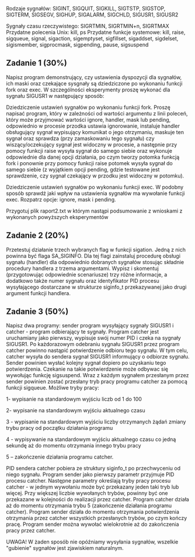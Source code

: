 Rodzaje sygnałów: SIGINT, SIGQUIT, SIGKILL, SIGTSTP, SIGSTOP, SIGTERM, SIGSEGV, SIGHUP, SIGALARM, SIGCHLD, SIGUSR1, SIGUSR2

Sygnały czasu rzeczywistego: SIGRTMIN, SIGRTMIN+n, SIGRTMAX
Przydatne polecenia Unix: kill, ps
Przydatne funkcje systemowe: kill, raise, sigqueue, signal, sigaction, sigemptyset, sigfillset, sigaddset, sigdelset, sigismember, sigprocmask, sigpending, pause, sigsuspend



## Zadanie 1 (30%)
Napisz program demonstrujący, czy ustawienia dyspozycji dla sygnałów, ich maski oraz czekające sysgnały są dziedziczone po wykonaniu funkcji fork oraz exec.
W szczególności eksperymenty proszę wykonać dla sygnału SIGUSR1 w następujący sposób:

Dziedziczenie ustawień sygnałów po wykonaniu funkcji fork. Proszę napisać program, który w zależności od wartości argumentu z linii poleceń, który może przyjmować wartości ignore, handler, mask lub pending, odpowiednio w procesie przodka ustawia ignorowanie, instaluje handler obsługujący sygnał wypisujący komunikat o jego otrzymaniu, maskuje ten sygnał oraz sprawdza (przy zamaskowaniu tego sygnału) czy wiszący/oczekujący sygnał jest widoczny w procesie, a następnie przy pomocy funkcji raise wysyła sygnał do samego siebie oraz wykonuje odpowiednie dla danej opcji działania, po czym tworzy potomka funkcją fork i ponownie przy pomocy funkcji raise potomek wysyła sygnał do samego siebie (z wyjątkiem opcji pending, gdzie testowane jest sprawdzenie, czy sygnał czekający w przodku jest widoczny w potomku).

Dziedziczenie ustawień sygnałów po wykonaniu funkcji exec. W podobny sposób sprawdź jaki wpływ na ustawienia sygnałów ma wywołanie funkcji exec.  Rozpatrz opcje:  ignore, mask i pending.

Przygotuj plik raport2.txt w którym nastąpi podsumowanie z wnioskami z wykonanych powyższych eksperymentów

## Zadanie 2 (20%)
Przetestuj działanie trzech wybranych flag w funkcji sigation. Jedną z nich powinna być flaga SA_SIGINFO. Dla tej flagi zainstaluj procedurę obsługi sygnału (handler) dla odpowiednio dobranych sygnałów stosując składnie procedury handlera z trzema argumentami. Wypisz i skomentuj (przygotowując odpowiednie scenariusze) trzy różne informacje, a dodatkowo także numer sygnału oraz identyfikator PID procesu wysyłającego dostarczane w strukturze siginfo_t przekazywanej jako drugi argument funkcji handlera.

## Zadanie 3 (50%)
Napisz dwa programy: sender program wysyłający sygnały SIGUSR1 i catcher - program odbierający te sygnały. Program catcher jest uruchamiany jako pierwszy, wypisuje swój numer PID i czeka na sygnały SIGUSR1. Po każdorazowym odebraniu sygnału SIGUSR1 przez program catcher powinno nastąpić potwierdzenie odbioru tego sygnału. W tym celu, catcher wysyła do sendera sygnał SIGUSR1 informujący o odbiorze sygnału. Sender powinien wysłać kolejny sygnał dopiero po uzyskaniu tego potwierdzenia. Czekanie na takie potwierdzenie może odbywac się wywołując funkcję sigsuspend. Wraz z każdym sygnałem przesłanym przez sender powinien zostać przesłany tryb pracy programu catcher za pomocą funkcji sigqueue. Możliwe tryby pracy:

1- wypisanie na standardowym wyjściu liczb od 1 do 100

2- wypisanie na standardowym wyjściu aktualnego czasu

3 - wypisanie na standardowym wyjściu liczby otrzymanych żądań zmiany trybu pracy od początku działania programu

4 - wypisywanie na standardowym wyjściu aktualnego czasu co jedną sekundę aż do momentu otrzymania innego trybu pracy

5 – zakończenie działania programu catcher.

PID sendera catcher pobiera ze struktury siginfo_t po przechwyceniu od niego sygnału. Program sender jako pierwszy parametr przyjmuje PID procesu catcher. Następne parametry określają tryby pracy procesu catcher - w jednym wywołaniu może być przekazany jeden taki tryb lub więcej. Przy większej liczbie wywołanych trybów, powinny być one przekazane w kolejności do realizacji przez catcher. Program catcher działa aż do momentu otrzymania trybu 5 (zakończenie działania programu catcher). Program sender działa do momentu otrzymania potwierdzenia otrzymania przez catcher wszystkich przesłanych trybów, po czym kończy pracę. Program sender można wywołać wielokrotnie aż do zakończenia pracy przez catcher.

UWAGA! W żaden sposób nie opóźniamy wysyłania sygnałów, wszelkie "gubienie" sygnałów jest zjawiskiem naturalnym.